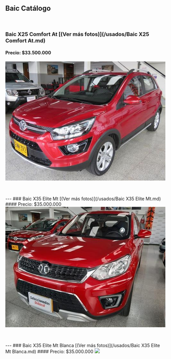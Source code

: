 ## Baic Catálogo

<p>&nbsp;</p>

### Baic X25 Comfort At [(Ver más fotos)](/usados/Baic X25 Comfort At.md)
#### Precio: $33.500.000

<img src="/usados/images/Baic X25 Comfort At - 0.7906.jpg?raw=true"/>
<p>&nbsp;</p>
---
### Baic X35 Elite Mt [(Ver más fotos)](/usados/Baic X35 Elite Mt.md)
#### Precio: $35.000.000

<img src="/usados/images/Baic X35 Elite Mt - 0.0136.jpg?raw=true"/>
<p>&nbsp;</p>
---
### Baic X35 Elite Mt Blanca [(Ver más fotos)](/usados/Baic X35 Elite Mt Blanca.md)
#### Precio: $35.000.000

<img src="/usados/images/Baic X35 Elite Mt.jpg?raw=true"/>
<p>&nbsp;</p>


